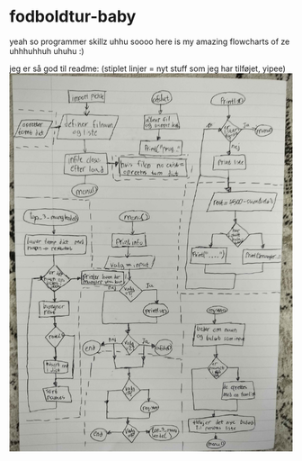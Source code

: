 # fodboldtur-baby
yeah so programmer skillz uhhu soooo here is my amazing flowcharts of ze uhhhuhhuh uhuhu :)

jeg er så god til readme:
(stiplet linjer = nyt stuff som jeg har tilføjet, yipee)
![flowchart uhuh](IMG20251026132427.png)
